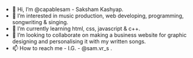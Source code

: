 - 👋 Hi, I’m @capablesam - Saksham Kashyap.
- 👀 I’m interested in music production, web developing, programming, songwriting & singing.
- 🌱 I’m currently learning html, css, javascript & c++.
- 💞️ I’m looking to collaborate on making a business website for graphic designing and personalising it with my written songs.
- 📫 How to reach me - I.G. - @sam.vr_s .

<!---
capablesam/capablesam is a ✨ special ✨ repository because its `README.md` (this file) appears on your GitHub profile.
You can click the Preview link to take a look at your changes.
--->
